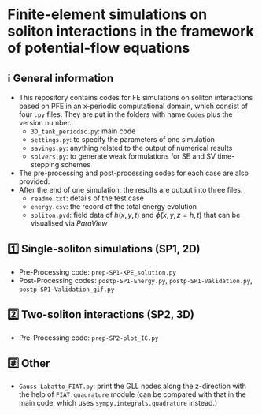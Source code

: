 # Finite-element simulations on soliton interactions in the framework of potential-flow equations
## :information_source: General information
- This repository contains codes for FE simulations on soliton interactions based on PFE in an x-periodic computational domain, which consist of four `.py` files. They are put in the folders with name `Codes` plus the version number.
  - `3D_tank_periodic.py`: main code
  - `settings.py`: to specify the parameters of one simulation
  - `savings.py`: anything related to the output of numerical results
  - `solvers.py`: to generate weak formulations for SE and SV time-stepping schemes
- The pre-processing and post-processing codes for each case are also provided.
- After the end of one simulation, the results are output into three files:
  - `readme.txt`: details of the test case
  - `energy.csv`: the record of the total energy evolution
  - `soliton.pvd`: field data of $h(x,y,t)$ and $\tilde{\phi}(x,y,z=h,t)$ that can be visualised via *ParaView*

## :one: Single-soliton simulations (SP1, 2D)
- Pre-Processing code: `prep-SP1-KPE_solution.py`
- Post-Processing codes: `postp-SP1-Energy.py`, `postp-SP1-Validation.py`, `postp-SP1-Validation_gif.py`

## :two: Two-soliton interactions (SP2, 3D)
- Pre-Processing code: `prep-SP2-plot_IC.py`

## :hash: Other
- `Gauss-Labatto_FIAT.py`: print the GLL nodes along the z-direction with the help of `FIAT.quadrature` module (can be compared with that in the main code, which uses `sympy.integrals.quadrature` instead.)
